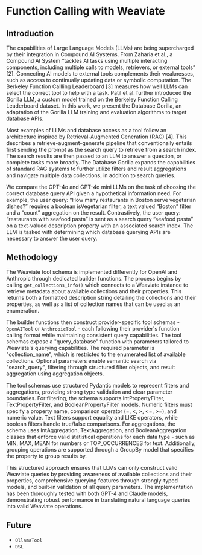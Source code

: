 # Function Calling with Weaviate

## Introduction

The capabilities of Large Language Models (LLMs) are being supercharged by their integration in Compound AI Systems. From Zaharia et al., a Compound AI System “tackles AI tasks using multiple interacting components, including multiple calls to models, retrievers, or external tools” [2]. Connecting AI models to external tools complements their weaknesses, such as access to continually updating data or symbolic computation. The Berkeley Function Callling Leaderboard [3] measures how well LLMs can select the correct tool to help with a task. Patil et al. further introduced the Gorilla LLM, a custom model trained on the Berkeley Function Calling Leaderboard dataset. In this work, we present the Database Gorilla, an adaptation of the Gorilla LLM training and evaluation algorithms to target database APIs.

Most examples of LLMs and database access as a tool follow an architecture inspired by Retrieval-Augmented Generation (RAG) [4]. This describes a retrieve-augment-generate pipeline that conventionally entails first sending the prompt as the search query to retrieve from a search index. The search results are then passed to an LLM to answer a question, or complete tasks more broadly. The Database Gorilla expands the capabilities of standard RAG systems to further utilize filters and result aggregations and navigate multiple data collections, in addition to search queries.

We compare the GPT-4o and GPT-4o mini LLMs on the task of choosing the correct database query API given a hypothetical information need. For example, the user query: “How many restaurants in Boston serve vegetarian dishes?” requires a boolean isVegetarian filter, a text valued “Boston” filter and a “count” aggregation on the result. Contrastively, the user query: “restaurants with seafood pasta” is sent as a search query “seafood pasta” on a text-valued description property with an associated search index. The LLM is tasked with determining which database querying APIs are necessary to answer the user query.

## Methodology

The Weaviate tool schema is implemented differently for OpenAI and Anthropic through dedicated builder functions. The process begins by calling `get_collections_info()` which connects to a Weaviate instance to retrieve metadata about available collections and their properties. This returns both a formatted description string detailing the collections and their properties, as well as a list of collection names that can be used as an enumeration.

The builder functions then construct provider-specific tool schemas - `OpenAITool` or `AnthropicTool` - each following their provider's function calling format while maintaining consistent query capabilities. The tool schemas expose a "query_database" function with parameters tailored to Weaviate's querying capabilities. The required parameter is "collection_name", which is restricted to the enumerated list of available collections. Optional parameters enable semantic search via "search_query", filtering through structured filter objects, and result aggregation using aggregation objects.

The tool schemas use structured Pydantic models to represent filters and aggregations, providing strong type validation and clear parameter boundaries. For filtering, the schema supports IntPropertyFilter, TextPropertyFilter, and BooleanPropertyFilter models. Numeric filters must specify a property name, comparison operator (=, <, >, <=, >=), and numeric value. Text filters support equality and LIKE operators, while boolean filters handle true/false comparisons. For aggregations, the schema uses IntAggregation, TextAggregation, and BooleanAggregation classes that enforce valid statistical operations for each data type - such as MIN, MAX, MEAN for numbers or TOP_OCCURRENCES for text. Additionally, grouping operations are supported through a GroupBy model that specifies the property to group results by.

This structured approach ensures that LLMs can only construct valid Weaviate queries by providing awareness of available collections and their properties, comprehensive querying features through strongly-typed models, and built-in validation of all query parameters. The implementation has been thoroughly tested with both GPT-4 and Claude models, demonstrating robust performance in translating natural language queries into valid Weaviate operations.

## Future

- `OllamaTool`
- `DSL`